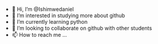 - 👋 Hi, I’m @Ishimwedaniel
- 👀 I’m interested in studying more about github
- 🌱 I’m currently learning python
- 💞️ I’m looking to collaborate on github with other students
- 📫 How to reach me ...

<!---
Ishimwedaniel/Ishimwedaniel is a ✨ special ✨ repository because its `README.md` (this file) appears on your GitHub profile.
You can click the Preview link to take a look at your changes.
--->
